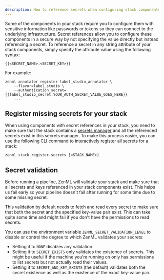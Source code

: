 ```yaml
---
description: How to reference secrets when configuring stack components
---
```


Some of the components in your stack require you to configure them with 
sensitive information like passwords or tokens so they can connect to the 
underlying infrastructure. Secret references allow you to configure these components in
a secure way by not specifying the value directly but instead referencing a secret.
To reference a secret in any string attribute of your stack components, simply specify
the attribute value using the following syntax:

```shell
{{<SECRET_NAME>.<SECRET_KEY>}}
```

For example:

```shell
zenml annotator register label_studio_annotator \
    --flavor=label_studio \
    --authentication_secret={{label_studio_secret.YOUR_AUTH_SECRET_VALUE_GOES_HERE}}
    ...
```

## Register missing secrets for your stack

When using components with secret references in your stack, you need to make sure
that the stack contains a [secrets manager](../../mlops-stacks/secrets-managers/secrets-managers.md)
and all the referenced secrets exist in this secrets manager. To make this process easier, you can
use the following CLI command to interactively register all secrets for a stack:

```shell
zenml stack register-secrets [<STACK_NAME>]
```

## Secret validation

Before running a pipeline, ZenML will validate your stack and make sure that all secrets
and keys referenced in your stack components exist. This helps us fail early so your 
pipeline doesn't fail after running for some time due to some missing secret.

This validation by default needs to fetch and read every secret to make sure that
both the secret and the specified key-value pair exist. This can take quite some time and
might fail if you don't have the permissions to read secrets.

You can use the environment variable `ZENML_SECRET_VALIDATION_LEVEL` to disable or 
control the degree to which ZenML validates your secrets:

* Setting it to `NONE` disables any validation.
* Setting it to `SECRET_EXISTS` only validates the existence of secrets. This might be useful
if the machine you're running on only has permissions to list secrets but not actually read
their values.
* Setting it to `SECRET_AND_KEY_EXISTS` (the default) validates both the secret existence as
well as the existence of the exact key-value pair.
